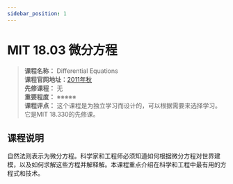 ```yaml
---
sidebar_position: 1
---
```


# MIT 18.03 微分方程





>**课程名称：** Differential Equations     
**课程官网地址：**[2011年秋](https://ocw.mit.edu/courses/18-03sc-differential-equations-fall-2011/)      
**先修课程：** 无  
**重要程度：** ※※※※※  
**课程评点：** 这个课程是为独立学习而设计的，可以根据需要来选择学习。它是MIT 18.330的先修课。

## 课程说明
自然法则表示为微分方程。科学家和工程师必须知道如何根据微分方程对世界建模，以及如何求解这些方程并解释解。本课程重点介绍在科学和工程中最有用的方程式和技术。

<Comment></Comment>
